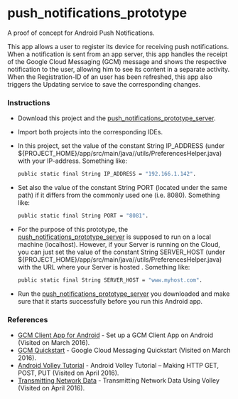 # push_notifications_prototype
A proof of concept for Android Push Notifications.

This app allows a user to register its device for receiving push notifications. When a notification is sent from an app server, this app handles the receipt of the Google Cloud Messaging (GCM) message and shows the respective notification to the user, allowing him to see its content in a separate activity. When the Registration-ID of an user has been refreshed, this app also triggers the Updating service to save the corresponding changes.

### Instructions
* Download this project and the [push_notifications_prototype_server][push_notif_proto_server].

* Import both projects into the corresponding IDEs.

* In this project, set the value of the constant String IP_ADDRESS (under ${PROJECT_HOME}/app/src/main/java/<package>/utils/PreferencesHelper.java) with your IP-address. Something like:

    ```sh
    public static final String IP_ADDRESS = "192.166.1.142".
    ```
* Set also the value of the constant String PORT (located under the same path) if it differs from the commonly used one (i.e. 8080). Something like:

    ```sh
    public static final String PORT = "8081".
    ```

* For the purpose of this prototype, the [push_notifications_prototype_server][push_notif_proto_server] is supposed to run on a local machine (localhost). However, if your Server is running on the Cloud, you can just set the value of the constant String SERVER_HOST (under ${PROJECT_HOME}/app/src/main/java/<package>/utils/PreferencesHelper.java) with the URL where your Server is hosted . Something like:

    ```sh
    public static final String SERVER_HOST = "www.myhost.com".
    ```
 
* Run the [push_notifications_prototype_server][push_notif_proto_server] you downloaded and make sure that it starts successfully before you run this Android app.
 
### References
* [GCM Client App for Android] - Set up a GCM Client App on Android (Visited on March 2016).
* [GCM Quickstart] - Google Cloud Messaging Quickstart (Visited on March 2016).
* [Android Volley Tutorial] - Android Volley Tutorial – Making HTTP GET, POST, PUT (Visited on April 2016).
* [Transmitting Network Data] - Transmitting Network Data Using Volley (Visited on April 2016).


[//]: # (These are reference links used in the body of this note)
   [push_notif_proto_server]: <https://github.com/ibalejandro/push_notifications_prototype_server>
   [GCM Client App for Android]: <https://developers.google.com/cloud-messaging/android/client#sample-register>
   [GCM Quickstart]: <https://github.com/googlesamples/google-services/tree/master/android/gcm>
   [Android Volley Tutorial]: <http://www.itsalif.info/content/android-volley-tutorial-http-get-post-put>
   [Transmitting Network Data]: <http://developer.android.com/intl/es/training/volley/index.html>
